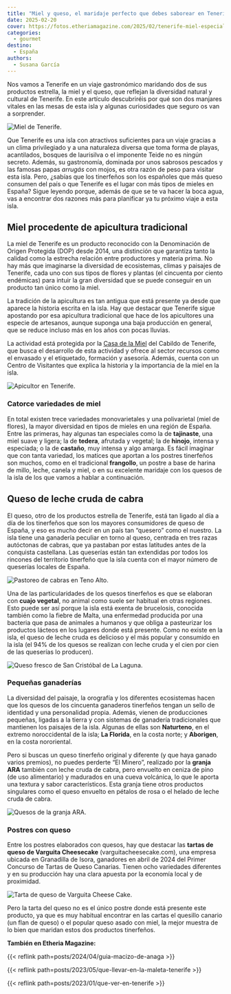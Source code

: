 ```yaml
---
title: "Miel y queso, el maridaje perfecto que debes saborear en Tenerife"
date: 2025-02-20
cover: https://fotos.etheriamagazine.com/2025/02/tenerife-miel-especialidades.jpg
categories: 
  - gourmet
destino: 
  - España
authors: 
  - Susana García
---
```


Nos vamos a Tenerife en un viaje gastronómico maridando dos de sus productos estrella, 
la miel y el queso, que reflejan la diversidad natural y cultural de Tenerife. En este 
artículo descubriréis por qué son dos manjares vitales en las mesas de esta isla y 
algunas curiosidades que seguro os van a sorprender. 

![Miel de Tenerife.](https://fotos.etheriamagazine.com/2025/02/tenerife-miel-especialidades.jpg "Miel de Tenerife. © Turismo de Tenerife")

Que Tenerife es una isla con atractivos suficientes para un viaje gracias a un clima 
privilegiado y a una naturaleza diversa que toma forma de playas, acantilados, bosques 
de laurisilva o el imponente Teide no es ningún secreto. Además, su gastronomía, 
dominada por unos sabrosos pescados y las famosas papas _arrugás_ con mojos, es otra 
razón de peso para visitar esta isla. Pero, ¿sabías que los tinerfeños son los españoles 
que más queso consumen del país o que Tenerife es el lugar con más tipos de mieles en 
España? Sigue leyendo porque, además de que se te va hacer la boca agua, vas a encontrar 
dos razones más para planificar ya tu próximo viaje a esta isla. 

## Miel procedente de apicultura tradicional

La miel de Tenerife es un producto reconocido con la Denominación de Origen Protegida 
(DOP) desde 2014, una distinción que garantiza tanto la calidad como la estrecha 
relación entre productores y materia prima. No hay más que imaginarse la diversidad de 
ecosistemas, climas y paisajes de Tenerife, cada uno con sus tipos de flores y plantas 
(el cincuenta por ciento endémicas) para intuir la gran diversidad que se puede 
conseguir en un producto tan único como la miel. 

La tradición de la apicultura es tan antigua que está presente ya desde que aparece la 
historia escrita en la isla. Hay que destacar que Tenerife sigue apostando por esa 
apicultura tradicional que hace de los apicultores una especie de artesanos, aunque 
suponga una baja producción en general, que se reduce incluso más en los años con pocas 
lluvias. 

La actividad está protegida por la [Casa de la Miel](http://www.casadelamiel.org) del 
Cabildo de Tenerife, que busca el desarrollo de esta actividad y ofrece al sector 
recursos como el envasado y el etiquetado, formación y asesoría. Además, cuenta con un 
Centro de Visitantes que explica la historia y la importancia de la miel en la isla. 

![Apicultor en Tenerife.](https://fotos.etheriamagazine.com/2025/02/tenerife-miel-apicultor.jpg "Apicultor en Tenerife. © Turismo de Tenerife")

### Catorce variedades de miel

En total existen trece variedades monovarietales y una polivarietal (miel de flores), la 
mayor diversidad en tipos de mieles en una región de España. Entre las primeras, hay 
algunas tan especiales como la de **tajinaste**, una miel suave y ligera; la de 
**tedera**, afrutada y vegetal; la de **hinojo**, intensa y especiada; o la de 
**castaño**, muy intensa y algo amarga. Es fácil imaginar que con tanta variedad, los 
matices que aportan a los postres tinerfeños son muchos, como en el tradicional 
**frangollo**, un postre a base de harina de millo, leche, canela y miel, o en su 
excelente maridaje con los quesos de la isla de los que vamos a hablar a continuación. 

## Queso de leche cruda de cabra

El queso, otro de los productos estrella de Tenerife, está tan ligado al día a día de 
los tinerfeños que son los mayores consumidores de queso de España, y eso es mucho decir 
en un país tan “quesero” como el nuestro. La isla tiene una ganadería peculiar en torno 
al queso, centrada en tres razas autóctonas de cabras, que ya pastaban por estas 
latitudes antes de la conquista castellana. Las queserías están tan extendidas por todos 
los rincones del territorio tinerfeño que la isla cuenta con el mayor número de 
queserías locales de España. 

![Pastoreo de cabras en Teno Alto.](https://fotos.etheriamagazine.com/2025/02/tenerife-Pastoreo-Teno-Alto.jpg "Pastoreo de cabras en Teno Alto. © Turismo de Tenerife")

Una de las particularidades de los quesos tinerfeños es que se elaboran con **cuajo 
vegetal**, no animal como suele ser habitual en otras regiones. Esto puede ser así 
porque la isla está exenta de brucelosis, conocida también como la fiebre de Malta, una 
enfermedad producida por una bacteria que pasa de animales a humanos y que obliga a 
pasteurizar los productos lácteos en los lugares donde está presente. Como no existe en 
la isla, el queso de leche cruda es delicioso y el más popular y consumido en la isla 
(el 94% de los quesos se realizan con leche cruda y el cien por cien de las queserías lo 
producen). 

![Queso fresco de San Cristóbal de La Laguna.](https://fotos.etheriamagazine.com/2025/02/tenerife-queso-fresco-San-Cristobal-de-La-Laguna.jpg "Queso fresco de San Cristóbal de La Laguna. © Turismo de Tenerife")

### Pequeñas ganaderías

La diversidad del paisaje, la orografía y los diferentes ecosistemas hacen que los 
quesos de los cincuenta ganaderos tinerfeños tengan un sello de identidad y una 
personalidad propia. Además, vienen de producciones pequeñas, ligadas a la tierra y con 
sistemas de ganadería tradicionales que mantienen los paisajes de la isla. Algunas de 
ellas son **Naturteno**, en el extremo noroccidental de la isla; **La Florida**, en la 
costa norte; y **Aborigen**, en la costa nororiental. 

Pero si buscas un queso tinerfeño original y diferente (y que haya ganado varios 
premios), no puedes perderte “El Minero”, realizado por la **granja ARA** también con 
leche cruda de cabra, pero envuelto en ceniza de pino (de uso alimentario) y madurados 
en una cueva volcánica, lo que le aporta una textura y sabor característicos. Esta 
granja tiene otros productos singulares como el queso envuelto en pétalos de rosa o el 
helado de leche cruda de cabra. 

![Quesos de la granja ARA.](https://fotos.etheriamagazine.com/2025/02/tenerife-quesos-ganaderia-ara.jpg "Quesos de la granja ARA. © Susana García")

### Postres con queso

Entre los postres elaborados con quesos, hay que destacar las **tartas de queso de 
Varguita Cheesecake** (varguitacheesecake.com), una empresa ubicada en Granadilla de 
Isora, ganadores en abril de 2024 del Primer Concurso de Tartas de Queso Canarias. 
Tienen ocho variedades diferentes y en su producción hay una clara apuesta por la 
economía local y de proximidad. 

![Tarta de queso de Varguita Cheese Cake.](https://fotos.etheriamagazine.com/2025/02/tenerife-tarta-queso-varguita.jpg "Tarta de queso de Varguita Cheesecake. © Susana García")

Pero la tarta del queso no es el único postre donde está presente este producto, ya que 
es muy habitual encontrar en las cartas el quesillo canario (un flan de queso) o el 
popular queso asado con miel, la mejor muestra de lo bien que maridan estos dos 
productos tinerfeños. 

**También en Etheria Magazine:** 

{{< reflink path=posts/2024/04/guia-macizo-de-anaga >}} 

{{< reflink path=posts/2023/05/que-llevar-en-la-maleta-tenerife >}} 

{{< reflink path=posts/2023/01/que-ver-en-tenerife >}}
